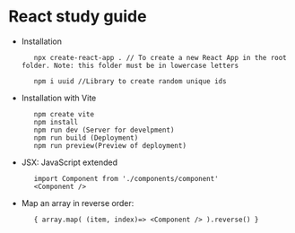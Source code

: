 # React study guide

- Installation

         npx create-react-app . // To create a new React App in the root folder. Note: this folder must be in lowercase letters
         
         npm i uuid //Library to create random unique ids
         
- Installation with Vite

         npm create vite
         npm install
         npm run dev (Server for develpment)
         npm run build (Deployment)
         npm run preview(Preview of deployment)  
         
         
- JSX: JavaScript extended
         
         import Component from './components/component'
         <Component />
 
- Map an array in reverse order:

         { array.map( (item, index)=> <Component /> ).reverse() } 
 
   
